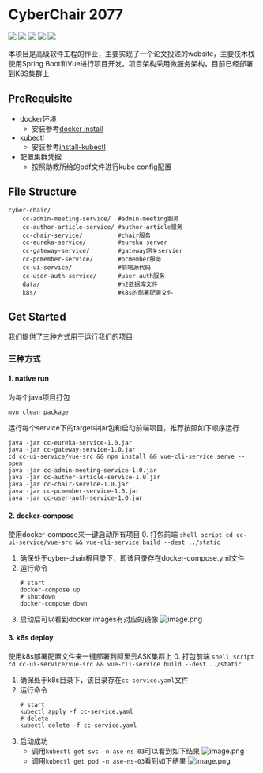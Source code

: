 # CyberChair 2077

![](https://img.shields.io/badge/open%20jdk-1.8-blue)
![](https://img.shields.io/badge/springboot-2.2.5-blue)
![](https://img.shields.io/badge/vue-2.9.6-yellow)
![](https://img.shields.io/github/repo-size/httdty/cyber-chair)
![](https://img.shields.io/github/languages/top/httdty/cyber-chair)


本项目是高级软件工程的作业，主要实现了一个论文投递的website，主要技术栈使用Spring Boot和Vue进行项目开发，项目架构采用微服务架构，目前已经部署到K8S集群上

## PreRequisite

- docker环境
    - 安装参考[docker install](https://www.docker.com/get-started)
- kubectl
    - 安装参考[install-kubectl](https://kubernetes.io/docs/tasks/tools/install-kubectl/)
- 配置集群凭据
    - 按照助教所给的pdf文件进行kube config配置

## File Structure

```text
cyber-chair/
    cc-admin-meeting-service/  #admin-meeting服务
    cc-author-article-service/ #author-article服务
    cc-chair-service/          #chair服务
    cc-eureka-service/         #eureka server
    cc-gateway-service/        #gateway网关servier
    cc-pcmember-service/       #pcmember服务
    cc-ui-service/             #前端源代码
    cc-user-auth-service/      #user-auth服务
    data/                      #h2数据库文件
    k8s/                       #k8s的部署配置文件
```

## Get Started

我们提供了三种方式用于运行我们的项目

### 三种方式

#### 1. native run

为每个java项目打包
```bash
mvn clean package
```

运行每个service下的target中jar包和启动前端项目，推荐按照如下顺序运行
```shell script
java -jar cc-eureka-service-1.0.jar
java -jar cc-gateway-service-1.0.jar
cd cc-ui-service/vue-src && npm install && vue-cli-service serve --open
java -jar cc-admin-meeting-service-1.0.jar
java -jar cc-author-article-service-1.0.jar
java -jar cc-chair-service-1.0.jar
java -jar cc-pcmember-service-1.0.jar
java -jar cc-user-auth-service-1.0.jar
```

#### 2. docker-compose

使用docker-compose来一键启动所有项目
0. 打包前端
    ```shell script
    cd cc-ui-service/vue-src && vue-cli-service build --dest ../static
    ```
1. 确保处于cyber-chair根目录下，即该目录存在docker-compose.yml文件
2. 运行命令
    ```shell script
    # start
    docker-compose up
    # shutdown
    docker-compose down
    ```
3. 启动后可以看到docker images有对应的镜像
    ![image.png](https://i.loli.net/2020/12/13/FLC14IEJGSlhQzD.png)

#### 3. k8s deploy

使用k8s部署配置文件来一键部署到阿里云ASK集群上
0. 打包前端
    ```shell script
    cd cc-ui-service/vue-src && vue-cli-service build --dest ../static
    ```
1. 确保处于k8s目录下，该目录存在`cc-service.yaml`文件
2. 运行命令
    ```shell script
    # start
    kubectl apply -f cc-service.yaml
    # delete
    kubectl delete -f cc-service.yaml
    ```
3. 启动成功
    - 调用`kubectl get svc -n ase-ns-03`可以看到如下结果
        ![image.png](https://i.loli.net/2020/12/13/tbDkVFx2TWoGyU5.png)
    - 调用`kubectl get pod -n ase-ns-03`看到如下结果
        ![image.png](https://i.loli.net/2020/12/13/AUixaLbhdNRnq8z.png)
    


